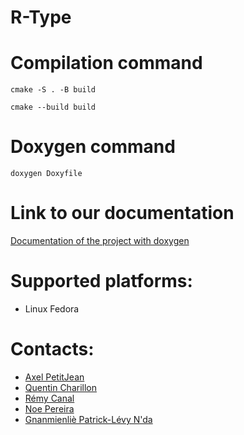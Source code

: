 # R-Type


# Compilation command

    cmake -S . -B build

    cmake --build build

# Doxygen command

    doxygen Doxyfile

# Link to our documentation

[Documentation of the project with doxygen](https://patricklevyy.github.io/R-Type/)

# Supported platforms:

- Linux Fedora

# Contacts:

- [Axel PetitJean](https://www.linkedin.com/in/axel-petitjean-645237266/)
- [Quentin Charillon](https://www.linkedin.com/in/quentin-charillon-35701a262/)
- [Rémy Canal](https://www.linkedin.com/in/remy-canal/)
- [Noe Pereira](https://www.linkedin.com/in/no%C3%A9-pereira-430634305/)
- [Gnanmienliè Patrick-Lévy N'da](https://www.linkedin.com/in/gnanmienli%C3%A8-patrick-l%C3%A9vy-n-da-581b22243/)